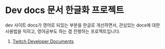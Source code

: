 # Dev docs 문서 한글화 프로젝트
<p> dev 사이트 docs가 영어로 되있는 부분을 한글로 개선하면서, 관심있는 docs에 대한 사용법을 익히고, 영어공부도 하는 겸 진행하는 프로젝트입니다. </p>
<ol>
    <li> <a href="https://kokochi66.github.io/docs-kor//twitch-dev/overview.html">Twitch Developer Documents</a> </li>
</ol>